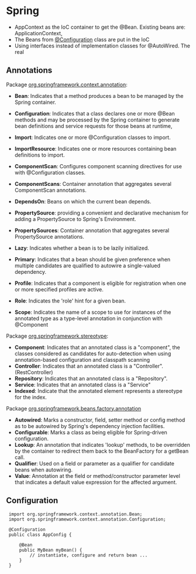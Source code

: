 # Spring
- AppContext as the IoC container to get the @Bean. Existing beans are: ApplicationContext, 
- The Beans from [@Configuration](https://docs.spring.io/spring-framework/docs/current/javadoc-api/org/springframework/context/annotation/Configuration.html) class are put in the IoC
- Using interfaces instead of implementation classes for @AutoWired. The real

## Annotations
Package [org.springframework.context.annotation](https://docs.spring.io/spring-framework/docs/current/javadoc-api/org/springframework/context/annotation/package-summary.html):
- **Bean**: Indicates that a method produces a bean to be managed by the Spring container.
- **Configuration**: Indicates that a class declares one or more @Bean methods and may be processed by the Spring container to generate bean definitions and service requests for those beans at runtime, 

- **Import**: Indicates one or more @Configuration classes to import.
- **ImportResource**: Indicates one or more resources containing bean definitions to import.
- **ComponentScan**: Configures component scanning directives for use with @Configuration classes.
- **ComponentScans**: Container annotation that aggregates several ComponentScan annotations.

- **DependsOn**: Beans on which the current bean depends.
- **PropertySource**:  providing a convenient and declarative mechanism for adding a PropertySource to Spring's Environment.
- **PropertySources**: Container annotation that aggregates several PropertySource annotations.

- **Lazy**: Indicates whether a bean is to be lazily initialized.
- **Primary**: Indicates that a bean should be given preference when multiple candidates are qualified to autowire a single-valued dependency.
- **Profile**: Indicates that a component is eligible for registration when one or more specified profiles are active.
- **Role**: Indicates the 'role' hint for a given bean.
- **Scope**: Indicates the name of a scope to use for instances of the annotated type as a type-level annotation in conjunction with @Component

Package [org.springframework.stereotype](https://docs.spring.io/spring-framework/docs/current/javadoc-api/org/springframework/stereotype/package-summary.html):
- **Component**: Indicates that an annotated class is a "component", the classes considered as candidates for auto-detection when using annotation-based configuration and classpath scanning
- **Controller**: Indicates that an annotated class is a "Controller". (RestController) 
- **Repository**: Indicates that an annotated class is a "Repository".
- **Service**: Indicates that an annotated class is a "Service"
- **Indexed**: Indicate that the annotated element represents a stereotype for the index.

Package [org.springframework.beans.factory.annotation](https://docs.spring.io/spring-framework/docs/current/javadoc-api/org/springframework/beans/factory/annotation/package-summary.html)
- **Autowired**:	Marks a constructor, field, setter method or config method as to be autowired by Spring's dependency injection facilities.
- **Configurable**: Marks a class as being eligible for Spring-driven configuration.
- **Lookup**: An annotation that indicates 'lookup' methods, to be overridden by the container to redirect them back to the BeanFactory for a getBean call.
- **Qualifier**: Used on a field or parameter as a qualifier for candidate beans when autowiring.
- **Value**: Annotation at the field or method/constructor parameter level that indicates a default value expression for the affected argument.

## Configuration
```
 import org.springframework.context.annotation.Bean;
 import org.springframework.context.annotation.Configuration;
  
 @Configuration
 public class AppConfig {

     @Bean
     public MyBean myBean() {
         // instantiate, configure and return bean ...
     }
 }
```

##
